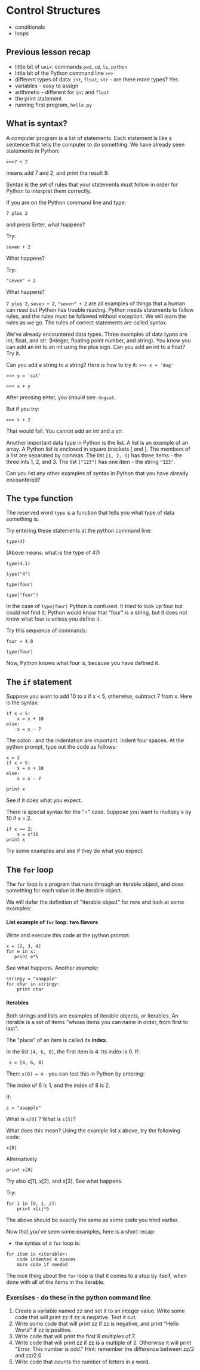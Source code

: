 # Control Structures

- conditionals
- loops

## Previous lesson recap

- little bit of `unix`: commands `pwd`, `cd`, `ls`, `python`
- little bit of the Python command line `>>>`
- different types of data: `int`, `float`, `str` - are there more types? Yes
- variables - easy to assign
- arithmetic - different for `int` and `float`
- the print statement
- running first program, `hello.py`

## What is syntax? 

A computer program is a list of statements. Each statement is like a sentence that tells the computer to do something. 
We have already seen statements in Python: 

`>>>7 + 2`

means add 7 and 2, and print the result 9. 

Syntax is the set of rules that your statements must follow in order for Python to interpret them correctly. 

If you are on the Python command line and type: 

`7 plus 2` 

and press Enter, what happens? 

Try: 

`seven + 2`

What happens? 

Try: 

`"seven" + 2`

What happens?

`7 plus 2`, `seven + 2`, `"seven" + 2` are all examples of things that a human can read but Python has trouble reading. 
Python needs statements to follow rules, and the rules must be followed without exception. We will learn the rules as we go. 
The rules of correct statements are called syntax. 

We've already encountered data types. Three examples of data types are int, float, and str. (Integer, floating point number, and string). 
You know you can add an int to an int using the plus sign. 
Can you add an int to a float? Try it. 

Can you add a string to a string? Here is how to try it: 
`>>> x = 'dog' `

`>>> y = 'cat' `

`>>> x + y `

After pressing enter, you should see: `dogcat`. 

But if you try: 

`>>> x + 2`

That would fail. You cannot add an int and a str. 

Another important data type in Python is the list. A list is an example of an array. A Python list is enclosed in square brackets [ and ]. 
The members of a list are separated by commas. The list `[1, 2, 3]` has three items - the three ints 1, 2, and 3. 
The list `["123"]` has one item - the string `"123"`. 

Can you list any other examples of syntax in Python that you have already encountered? 

## The `type` function

The reserved word `type` is a function that tells you what type of data something is. 

Try entering these statements at the python command line:  

`type(4)`

(Above means: what is the type of 4?)

`type(4.1)`

`type("4")`

`type(four)`

`type("four")`

In the case of `type(four)` Python is confused. It tried to look up four but could not find it. Python would know that "four" is a string, but it does not know what four is unless you define it. 

Try this sequence of commands: 

`four = 4.0`

`type(four)`

Now, Python knows what four is, because you have defined it. 


## The `if` statement

Suppose you want to add 10 to x if x < 5, otherwise, subtract 7 from x. Here is the syntax: 

```
if x < 5: 
    x = x + 10
else: 
    x = x - 7
```

The colon : and the indentation are important. Indent four spaces. 
At the python prompt, type out the code as follows: 

```
x = 2
if x < 5: 
    x = x + 10
else: 
    x = x - 7
    
print x
```

See if it does what you expect. 

There is special syntax for the "=" case. Suppose you want to multiply x by 10 if x = 2. 

```
if x == 2: 
    x = x*10
print x
```
Try some examples and see if they do what you expect. 

## The `for` loop

The `for` loop is a program that runs through an iterable object, and does something for each value in the iterable object. 

We will defer the definition of "iterable object" for now and look at some examples: 

#### List example of `for` loop: two flavors

Write and execute this code at the python prompt: 

```
x = [2, 3, 4]
for e in x:
   print e*5
```

See what happens. Another example: 

```
stringy = "aaapple"
for char in stringy: 
    print char
```
#### Iterables

Both strings and lists are examples of iterable objects, or iterables. An iterable is a set of items "whose items you can name in order, from first to last". 

The "place" of an item is called its **index**. 

In the list `[4, 6, 8]`, the first item is 4. Its index is 0. If: 

` x = [4, 6, 8]`

Then: `x[0] = 4` - you can test this in Python by entering: 

The index of 6 is 1, and the index of 8 is 2. 

If: 

` s = "aaapple" `

What is `s[0]` ? 
What is `s[5]`? 

What does this mean? Using the example list x above, try the following code: 

```
x[0]
```

Alternatively 

```
print x[0]
```

Try also x[1], x[2], and x[3]. See what happens. 

Try: 

```
for i in [0, 1, 2]:
    print x[i]*5
```

The above should be exactly the same as some code you tried earlier. 

Now that you've seen some examples, here is a short recap: 
- the syntax of a `for` loop is: 

```
for item in <iterable>:
    code indented 4 spaces
    more code if needed
```

The nice thing about the `for` loop is that it comes to a stop by itself, when done with all of the items in the iterable. 

### Exercises - do these in the python command line

1. Create a variable named zz and set it to an integer value. Write some code that will print zz if zz is negative. Test it out. 
2. Write some code that will print zz if zz is negative, and print "Hello World" if zz is positive. 
3. Write code that will print the first 8 multiples of 7. 
4. Write code that will print zz if zz is a multiple of 2. Otherwise it will print "Error. This number is odd." Hint: remember the difference between zz/2 and zz/2.0
5. Write code that counts the number of letters in a word. 

